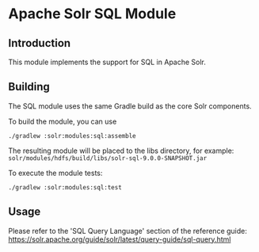 Apache Solr SQL Module
===============================

Introduction
------------
This module implements the support for SQL in Apache Solr. 

Building
--------
The SQL module uses the same Gradle build as the core Solr components. 

To build the module, you can use

```
./gradlew :solr:modules:sql:assemble
```

The resulting module will be placed to the libs directory, for example:
`solr/modules/hdfs/build/libs/solr-sql-9.0.0-SNAPSHOT.jar`

To execute the module tests:

```
./gradlew :solr:modules:sql:test
```

Usage
-----
Please refer to the 'SQL Query Language' section of the reference guide: https://solr.apache.org/guide/solr/latest/query-guide/sql-query.html
